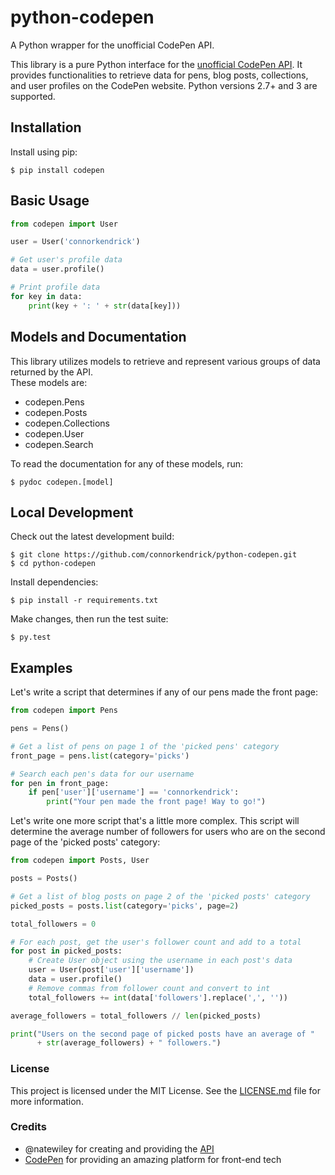 # python-codepen
A Python wrapper for the unofficial CodePen API.

This library is a pure Python interface for the
[unofficial CodePen API](http://cpv2api.com/). It provides functionalities to
retrieve data for pens, blog posts, collections, and user profiles on
the CodePen website. Python versions 2.7+ and 3 are supported.

## Installation
Install using pip:
```
$ pip install codepen
```

## Basic Usage
```python
from codepen import User

user = User('connorkendrick')

# Get user's profile data
data = user.profile()

# Print profile data
for key in data:
    print(key + ': ' + str(data[key]))
```

## Models and Documentation
This library utilizes models to retrieve and represent various
groups of data returned by the API.  
These models are:
* codepen.Pens
* codepen.Posts
* codepen.Collections
* codepen.User
* codepen.Search

To read the documentation for any of these models, run:
```
$ pydoc codepen.[model]
```

## Local Development
Check out the latest development build:
```
$ git clone https://github.com/connorkendrick/python-codepen.git
$ cd python-codepen
```

Install dependencies:
```
$ pip install -r requirements.txt
```

Make changes, then run the test suite:
```
$ py.test
```

## Examples
Let's write a script that determines if any of our pens made the front page:
```python
from codepen import Pens

pens = Pens()

# Get a list of pens on page 1 of the 'picked pens' category
front_page = pens.list(category='picks')

# Search each pen's data for our username
for pen in front_page:
    if pen['user']['username'] == 'connorkendrick':
        print("Your pen made the front page! Way to go!")
```

Let's write one more script that's a little more complex. This script will
determine the average number of followers for users who are on the second page
of the 'picked posts' category:
```python
from codepen import Posts, User

posts = Posts()

# Get a list of blog posts on page 2 of the 'picked posts' category
picked_posts = posts.list(category='picks', page=2)

total_followers = 0

# For each post, get the user's follower count and add to a total
for post in picked_posts:
    # Create User object using the username in each post's data
    user = User(post['user']['username'])
    data = user.profile()
    # Remove commas from follower count and convert to int
    total_followers += int(data['followers'].replace(',', ''))

average_followers = total_followers // len(picked_posts)

print("Users on the second page of picked posts have an average of "
      + str(average_followers) + " followers.")
```

### License
This project is licensed under the MIT License. See the [LICENSE.md](https://github.com/connorkendrick/python-codepen/blob/master/LICENSE)
file for more information.

### Credits
* @natewiley for creating and providing the [API](https://github.com/natewiley/cpv2api)
* [CodePen](https://codepen.io/) for providing an amazing platform for front-end tech
